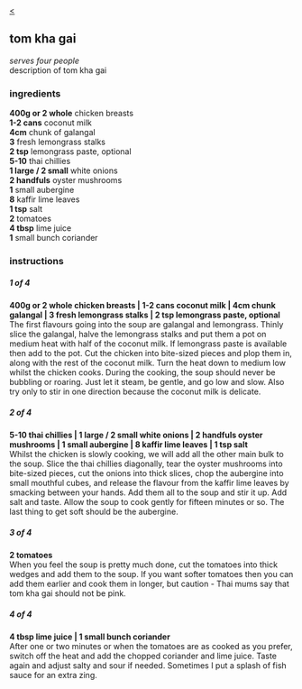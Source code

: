 <head>
<link href="resources/style.css" type="text/css" rel="stylesheet">
<meta name="viewport" content="width=device-width, initial-scale=1">

<title>tom kha gai | bread is a vagetable</title>

<meta name="description" content="bread is a vegetable, recipes">
<meta name="keywords" content="bread is a vegetable, recipes, Indian, Chinese, Japanese, Malaysian, Spanish, Thai">
<meta name="robots" content="nofollow">

<link href="style.css" type="text/css" rel="stylesheet">

</head>

<div class="backbutton"><a href="index.html"><</a></div>







## tom kha gai

<p class="dishdesc" markdown=1>

*serves four people*  
description of tom kha gai

</p>




<h3 class="ingredientstitle">ingredients</h3>

<p class=ingredientslist markdown=1>

**400g or 2 whole** chicken breasts  
**1-2 cans** coconut milk  
**4cm** chunk of galangal  
**3** fresh lemongrass stalks  
**2 tsp** lemongrass paste, optional  
**5-10** thai chillies  
**1 large / 2 small** white onions  
**2 handfuls** oyster mushrooms  
**1** small aubergine  
**8** kaffir lime leaves  
**1 tsp** salt  
**2** tomatoes  
**4 tbsp** lime juice  
**1** small bunch coriander  

</p>




<h3 class="instructionstitle">instructions</h3>

<h5>1 of 4</h5>  
  
<p class="instructionsdesc" markdown=1>

**400g or 2 whole chicken breasts | 1-2 cans coconut milk | 4cm chunk galangal | 3 fresh lemongrass stalks | 2 tsp lemongrass paste, optional**  
The first flavours going into the soup are galangal and lemongrass. Thinly slice the galangal, halve the lemongrass stalks and put them a pot on medium heat with half of the coconut milk. If lemongrass paste is available then add to the pot. Cut the chicken into bite-sized pieces and plop them in, along with the rest of the coconut milk. Turn the heat down to medium low whilst the chicken cooks. During the cooking, the soup should never be bubbling or roaring. Just let it steam, be gentle, and go low and slow. Also try only to stir in one direction because the coconut milk is delicate.  
</p>
  
<h5>2 of 4</h5>  
  
<p class="instructionsdesc" markdown=1>

**5-10 thai chillies | 1 large / 2 small white onions | 2 handfuls oyster mushrooms | 1 small aubergine | 8 kaffir lime leaves | 1 tsp salt**  
Whilst the chicken is slowly cooking, we will add all the other main bulk to the soup. Slice the thai chillies diagonally, tear the oyster mushrooms into bite-sized pieces, cut the onions into thick slices, chop the aubergine into small mouthful cubes, and release the flavour from the kaffir lime leaves by smacking between your hands. Add them all to the soup and stir it up. Add salt and taste. Allow the soup to cook gently for fifteen minutes or so. The last thing to get soft should be the aubergine.  

</p>

  
<h5>3 of 4</h5>  
  
<p class="instructionsdesc" markdown=1>

**2 tomatoes**  
When you feel the soup is pretty much done, cut the tomatoes into thick wedges and add them to the soup. If you want softer tomatoes then you can add them earlier and cook them in longer, but caution - Thai mums say that tom kha gai should not be pink.  

</p>
  
<h5>4 of 4</h5>  
  
<p class="instructionsdesc" markdown=1>

**4 tbsp lime juice | 1 small bunch coriander**  
After one or two minutes or when the tomatoes are as cooked as you prefer, switch off the heat and add the chopped coriander and lime juice. Taste again and adjust salty and sour if needed. Sometimes I put a splash of fish sauce for an extra zing.  

</p>